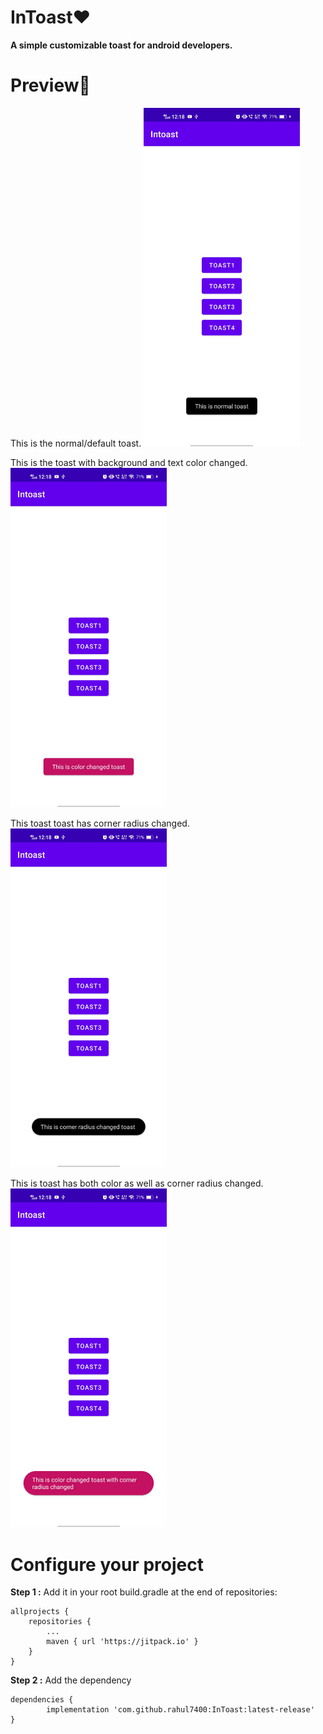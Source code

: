 
# InToast❤
**A simple customizable toast for android developers.**

# Preview🎉

This is the normal/default toast.
<img src="images/1.jpeg" width="250">

This is the toast with background and text color changed.
<img src="images/2.jpeg" width="250">

This toast toast has corner radius changed.
<img src="images/3.jpeg" width="250">

This is toast has both color as well as corner radius changed.
<img src="images/4.jpeg" width="250">

# Configure your project
**Step 1 :**
Add it in your root build.gradle at the end of repositories:

    allprojects {
		repositories {
			...
			maven { url 'https://jitpack.io' }
		}
	}

**Step 2 :**
Add the dependency
 
	dependencies {
	        implementation 'com.github.rahul7400:InToast:latest-release'
	}

